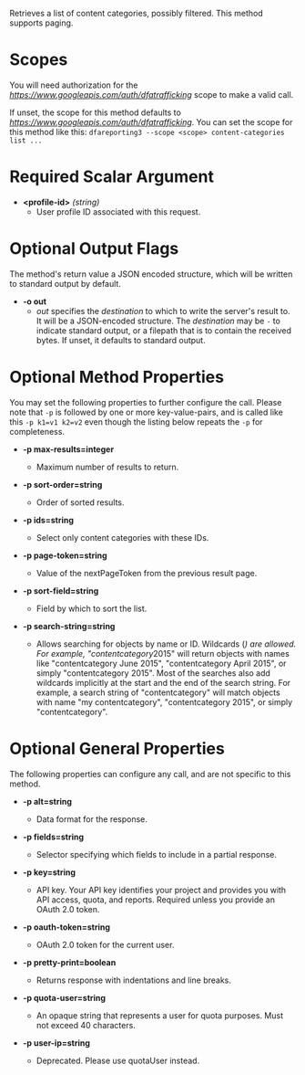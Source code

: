 Retrieves a list of content categories, possibly filtered. This method supports paging.
# Scopes

You will need authorization for the *https://www.googleapis.com/auth/dfatrafficking* scope to make a valid call.

If unset, the scope for this method defaults to *https://www.googleapis.com/auth/dfatrafficking*.
You can set the scope for this method like this: `dfareporting3 --scope <scope> content-categories list ...`
# Required Scalar Argument
* **&lt;profile-id&gt;** *(string)*
    - User profile ID associated with this request.

# Optional Output Flags

The method's return value a JSON encoded structure, which will be written to standard output by default.

* **-o out**
    - *out* specifies the *destination* to which to write the server's result to.
      It will be a JSON-encoded structure.
      The *destination* may be `-` to indicate standard output, or a filepath that is to contain the received bytes.
      If unset, it defaults to standard output.
# Optional Method Properties

You may set the following properties to further configure the call. Please note that `-p` is followed by one 
or more key-value-pairs, and is called like this `-p k1=v1 k2=v2` even though the listing below repeats the
`-p` for completeness.

* **-p max-results=integer**
    - Maximum number of results to return.

* **-p sort-order=string**
    - Order of sorted results.

* **-p ids=string**
    - Select only content categories with these IDs.

* **-p page-token=string**
    - Value of the nextPageToken from the previous result page.

* **-p sort-field=string**
    - Field by which to sort the list.

* **-p search-string=string**
    - Allows searching for objects by name or ID. Wildcards (*) are allowed. For example, &#34;contentcategory*2015&#34; will return objects with names like &#34;contentcategory June 2015&#34;, &#34;contentcategory April 2015&#34;, or simply &#34;contentcategory 2015&#34;. Most of the searches also add wildcards implicitly at the start and the end of the search string. For example, a search string of &#34;contentcategory&#34; will match objects with name &#34;my contentcategory&#34;, &#34;contentcategory 2015&#34;, or simply &#34;contentcategory&#34;.

# Optional General Properties

The following properties can configure any call, and are not specific to this method.

* **-p alt=string**
    - Data format for the response.

* **-p fields=string**
    - Selector specifying which fields to include in a partial response.

* **-p key=string**
    - API key. Your API key identifies your project and provides you with API access, quota, and reports. Required unless you provide an OAuth 2.0 token.

* **-p oauth-token=string**
    - OAuth 2.0 token for the current user.

* **-p pretty-print=boolean**
    - Returns response with indentations and line breaks.

* **-p quota-user=string**
    - An opaque string that represents a user for quota purposes. Must not exceed 40 characters.

* **-p user-ip=string**
    - Deprecated. Please use quotaUser instead.
